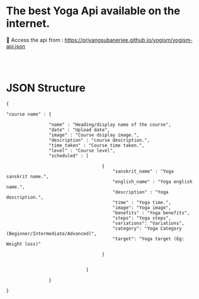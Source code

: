# The best Yoga Api available on the internet.

🚀 Access the api from : https://priyangsubanerjee.github.io/yogism/yogism-api.json

<br>
<br>

# JSON Structure

    {

    "course name" : {

                    "name" : "Heading/display name of the course",
                    "date" : "Upload date",
                    "image" : "Course dsiplay image.",
                    "description" : "course description.",
                    "time_taken" : "Course time taken.",
                    "level" : "Course level",
                    "scheduled" : [

                                        {
                                            "sanskrit_name" : "Yoga sanskrit name.",
                                            "english_name" : "Yoga english name.",
                                            "description" : "Yoga description.",
                                            "time" : "Yoga time.",
                                            "image": "Yoga image",
                                            "benefits" : "Yoga benefits",
                                            "steps": "Yoga steps",
                                            "variations": "Variations",
                                            "category": "Yoga Category (Beginner/Intermediate/Advanced)",
                                            "target": "Yoga target (Eg: Weight loss)"

                                        }


                                  ]

                    }

    }
